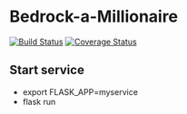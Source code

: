 # Bedrock-a-Millionaire
[![Build Status](https://travis-ci.org/HoenikkerPerez/Homework_1.svg?branch=master)](https://travis-ci.org/HoenikkerPerez/Homework_1)
[![Coverage Status](https://coveralls.io/repos/github/HoenikkerPerez/Homework_1/badge.svg?branch=master)](https://coveralls.io/github/HoenikkerPerez/Homework_1?branch=master)
## Start service
* export FLASK_APP=myservice
* flask run
